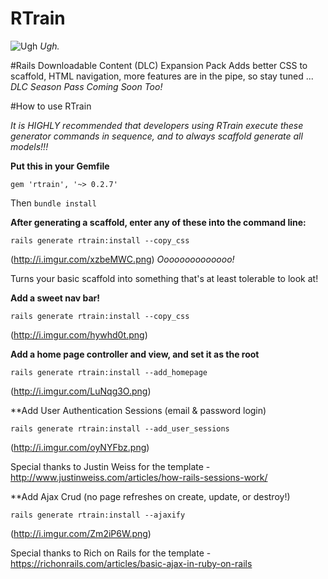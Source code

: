 # RTrain
![Ugh](http://www.heyridge.com/wp-content/uploads/2015/03/File-2012-12-29-R-train.jpg)
_Ugh._

#Rails Downloadable Content (DLC) Expansion Pack
Adds better CSS to scaffold, HTML navigation, more features are in the pipe, so stay tuned ... _DLC Season Pass Coming Soon Too!_

#How to use RTrain

_It is HIGHLY recommended that developers using RTrain execute these generator commands in sequence, and to always scaffold generate all models!!!_

**Put this in your Gemfile**
```
gem 'rtrain', '~> 0.2.7'
```
Then `bundle install`

**After generating a scaffold, enter any of these into the command line:**

```
rails generate rtrain:install --copy_css
```
(http://i.imgur.com/xzbeMWC.png)
_Oooooooooooooo!_

Turns your basic scaffold into something that's at least tolerable to look at!

**Add a sweet nav bar!**
```
rails generate rtrain:install --copy_css
```
(http://i.imgur.com/hywhd0t.png)

**Add a home page controller and view, and set it as the root**
```
rails generate rtrain:install --add_homepage
```
(http://i.imgur.com/LuNqg3O.png)

**Add User Authentication Sessions (email & password login)

```
rails generate rtrain:install --add_user_sessions
```
(http://i.imgur.com/oyNYFbz.png)

Special thanks to Justin Weiss for the template -
http://www.justinweiss.com/articles/how-rails-sessions-work/


**Add Ajax Crud (no page refreshes on create, update, or destroy!)
```
rails generate rtrain:install --ajaxify
```
(http://i.imgur.com/Zm2iP6W.png)

Special thanks to Rich on Rails for the template -
https://richonrails.com/articles/basic-ajax-in-ruby-on-rails

